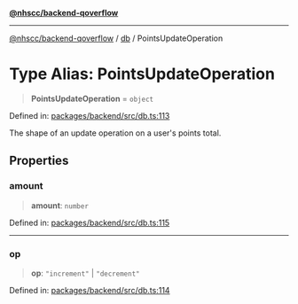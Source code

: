 [**@nhscc/backend-qoverflow**](../../README.md)

***

[@nhscc/backend-qoverflow](../../README.md) / [db](../README.md) / PointsUpdateOperation

# Type Alias: PointsUpdateOperation

> **PointsUpdateOperation** = `object`

Defined in: [packages/backend/src/db.ts:113](https://github.com/nhscc/qoverflow.api.hscc.bdpa.org/blob/e58635515aaccbecfff868b37cbae9a64bb762c2/packages/backend/src/db.ts#L113)

The shape of an update operation on a user's points total.

## Properties

### amount

> **amount**: `number`

Defined in: [packages/backend/src/db.ts:115](https://github.com/nhscc/qoverflow.api.hscc.bdpa.org/blob/e58635515aaccbecfff868b37cbae9a64bb762c2/packages/backend/src/db.ts#L115)

***

### op

> **op**: `"increment"` \| `"decrement"`

Defined in: [packages/backend/src/db.ts:114](https://github.com/nhscc/qoverflow.api.hscc.bdpa.org/blob/e58635515aaccbecfff868b37cbae9a64bb762c2/packages/backend/src/db.ts#L114)
